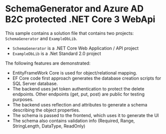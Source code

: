 ﻿
# SchemaGenerator and Azure AD B2C protected .NET Core 3 WebApi

This sample contains a solution file that contains two projects: `SchemaGenerator` and `ExampleDbLib`.

- `SchemaGenerator` is a .NET Core Web Application / API project
- `ExampleDbLib` is a .Net Standard 2.0 project

The following features are demonstrated:
* EntityFrameWork Core is used for object/relational mapping. 
* EF Core code first approach generates the database creation scripts for SQL Server database.
* The backend uses jwt token authentication to protect the delete endpoints. Other endpoints (get, put, post) are public for testing purposes.
* The backend uses reflection and attributes to generate a schema describing the object properties.
* The schema is passed to the frontend, which uses it to generate the UI
* The schema also contains validation info (Required, Range, StringLength, DataType, ReadOnly)
        